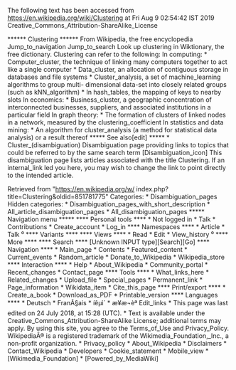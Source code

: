 The following text has been accessed from https://en.wikipedia.org/wiki/Clustering at Fri Aug 9 02:54:42 IST 2019
Creative_Commons_Attribution-ShareAlike_License




















****** Clustering ******
From Wikipedia, the free encyclopedia
Jump_to_navigation Jump_to_search
 Look up clustering in Wiktionary, the free dictionary.
Clustering can refer to the following:
In computing:
    * Computer_cluster, the technique of linking many computers together to act
      like a single computer
    * Data_cluster, an allocation of contiguous storage in databases and file
      systems
    * Cluster_analysis, a set of machine_learning algorithms to group multi-
      dimensional data-set into closely related groups (such as kNN_algorithm)
    * In hash_tables, the mapping of keys to nearby slots
In economics:
    * Business_cluster, a geographic concentration of interconnected
      businesses, suppliers, and associated institutions in a particular field
In graph theory:
    * The formation of clusters of linked nodes in a network, measured by the
      clustering_coefficient
In statistics and data mining:
    * An algorithm for cluster_analysis (a method for statistical data
      analysis) or a result thereof
***** See also[edit] *****
    * Cluster_(disambiguation)
                      Disambiguation page providing links to topics that could
                      be referred to by the same search term
[Disambiguation_icon] This disambiguation page lists articles associated with
                      the title Clustering.
                      If an internal_link led you here, you may wish to change
                      the link to point directly to the intended article.

Retrieved from "https://en.wikipedia.org/w/
index.php?title=Clustering&oldid=851781775"
Categories:
    * Disambiguation_pages
Hidden categories:
    * Disambiguation_pages_with_short_description
    * All_article_disambiguation_pages
    * All_disambiguation_pages
***** Navigation menu *****
**** Personal tools ****
    * Not logged in
    * Talk
    * Contributions
    * Create_account
    * Log_in
**** Namespaces ****
    * Article
    * Talk
⁰
**** Variants ****
**** Views ****
    * Read
    * Edit
    * View_history
⁰
**** More ****
**** Search ****
[Unknown INPUT type][Search][Go]
**** Navigation ****
    * Main_page
    * Contents
    * Featured_content
    * Current_events
    * Random_article
    * Donate_to_Wikipedia
    * Wikipedia_store
**** Interaction ****
    * Help
    * About_Wikipedia
    * Community_portal
    * Recent_changes
    * Contact_page
**** Tools ****
    * What_links_here
    * Related_changes
    * Upload_file
    * Special_pages
    * Permanent_link
    * Page_information
    * Wikidata_item
    * Cite_this_page
**** Print/export ****
    * Create_a_book
    * Download_as_PDF
    * Printable_version
**** Languages ****
    * Deutsch
    * FranÃ§ais
    * íêµ­ì´
    * æ¥æ¬èª
Edit_links
    * This page was last edited on 24 July 2018, at 15:28 (UTC).
    * Text is available under the Creative_Commons_Attribution-ShareAlike
      License; additional terms may apply. By using this site, you agree to the
      Terms_of_Use and Privacy_Policy. WikipediaÂ® is a registered trademark of
      the Wikimedia_Foundation,_Inc., a non-profit organization.
    * Privacy_policy
    * About_Wikipedia
    * Disclaimers
    * Contact_Wikipedia
    * Developers
    * Cookie_statement
    * Mobile_view
    * [Wikimedia_Foundation]
    * [Powered_by_MediaWiki]
